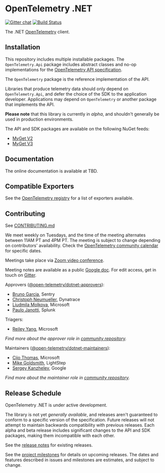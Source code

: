 # OpenTelemetry .NET
[![Gitter chat](https://img.shields.io/gitter/room/opentelemetry/opentelemetry-dotnet)](https://gitter.im/open-telemetry/opentelemetry-dotnet)
[![Build Status](https://dev.azure.com/opentelemetry/pipelines/_apis/build/status/open-telemetry.opentelemetry-dotnet-myget-update?branchName=master)](https://dev.azure.com/opentelemetry/pipelines/_build/latest?definitionId=2&branchName=master)

The .NET [OpenTelemetry](https://opentelemetry.io/) client.

## Installation

This repository includes multiple installable packages. The `OpenTelemetry.Api`
package includes abstract classes and no-op implementations for the [OpenTelemetry API 
specification](https://github.com/open-telemetry/opentelemetry-specification).

The `OpenTelemetry` package is the reference implementation of the API.

Libraries that produce telemetry data should only depend on `OpenTelemetry.Api`,
and defer the choice of the SDK to the application developer. Applications may
depend on `OpenTelemetry` or another package that implements the API.

**Please note** that this library is currently in _alpha_, and shouldn't
generally be used in production environments.

The API and SDK packages are available on the following NuGet feeds:
* [MyGet V2](https://www.myget.org/F/opentelemetry/api/v2)
* [MyGet V3](https://www.myget.org/F/opentelemetry/api/v3/index.json)

## Documentation

The online documentation is available at TBD.

## Compatible Exporters

See the [OpenTelemetry registry](https://opentelemetry.io/registry/?s=net) for a list of exporters available.

## Contributing

See [CONTRIBUTING.md](CONTRIBUTING.md)

We meet weekly on Tuesdays, and the time of the meeting alternates between 11AM PT and 4PM PT. The meeting is subject to change depending on contributors' availability. Check the [OpenTelemetry community calendar](https://calendar.google.com/calendar/embed?src=google.com_b79e3e90j7bbsa2n2p5an5lf60%40group.calendar.google.com) for specific dates.

Meetings take place via [Zoom video conference](https://zoom.us/j/8287234601).

Meeting notes are available as a public [Google doc](https://docs.google.com/document/d/1yjjD6aBcLxlRazYrawukDgrhZMObwHARJbB9glWdHj8/edit?usp=sharing). For edit access, get in touch on [Gitter](https://gitter.im/open-telemetry/opentelemetry-dotnet).

Approvers ([@open-telemetry/dotnet-approvers](https://github.com/orgs/open-telemetry/teams/dotnet-approvers)):

- [Bruno Garcia](https://github.com/bruno-garcia), Sentry
- [Christoph Neumueller](https://github.com/discostu105), Dynatrace
- [Liudmila Molkova](https://github.com/lmolkova), Microsoft
- [Paulo Janotti](https://github.com/pjanotti), Splunk

Triagers:

- [Reiley Yang](https://github.com/reyang), Microsoft

*Find more about the approver role in [community repository](https://github.com/open-telemetry/community/blob/master/community-membership.md#approver).*

Maintainers ([@open-telemetry/dotnet-maintainers](https://github.com/orgs/open-telemetry/teams/dotnet-maintainers)):

- [Cijo Thomas](https://github.com/cijothomas), Microsoft
- [Mike Goldsmith](https://github.com/MikeGoldsmith), LightStep
- [Sergey Kanzhelev](https://github.com/SergeyKanzhelev), Google

*Find more about the maintainer role in [community repository](https://github.com/open-telemetry/community/blob/master/community-membership.md#maintainer).*

## Release Schedule

OpenTelemetry .NET is under active development.

The library is not yet _generally available_, and releases aren't guaranteed to
conform to a specific version of the specification. Future releases will not
attempt to maintain backwards compatibility with previous releases. Each alpha
and beta release includes significant changes to the API and SDK packages,
making them incompatible with each other.

See the [release
notes](https://github.com/open-telemetry/opentelemetry-dotnet/releases)
for existing releases.

See the [project
milestones](https://github.com/open-telemetry/opentelemetry-dotnet/milestones)
for details on upcoming releases. The dates and features described in issues
and milestones are estimates, and subject to change.
